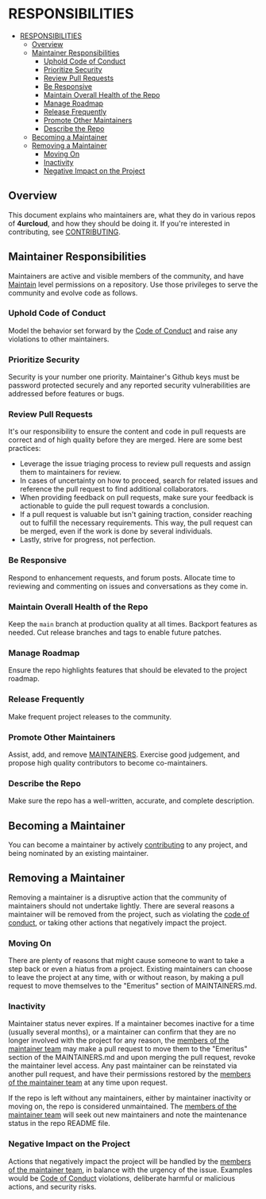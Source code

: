 # RESPONSIBILITIES

- [RESPONSIBILITIES](#responsibilities)
  - [Overview](#overview)
  - [Maintainer Responsibilities](#maintainer-responsibilities)
    - [Uphold Code of Conduct](#uphold-code-of-conduct)
    - [Prioritize Security](#prioritize-security)
    - [Review Pull Requests](#review-pull-requests)
    - [Be Responsive](#be-responsive)
    - [Maintain Overall Health of the Repo](#maintain-overall-health-of-the-repo)
    - [Manage Roadmap](#manage-roadmap)
    - [Release Frequently](#release-frequently)
    - [Promote Other Maintainers](#promote-other-maintainers)
    - [Describe the Repo](#describe-the-repo)
  - [Becoming a Maintainer](#becoming-a-maintainer)
  - [Removing a Maintainer](#removing-a-maintainer)
    - [Moving On](#moving-on)
    - [Inactivity](#inactivity)
    - [Negative Impact on the Project](#negative-impact-on-the-project)

## Overview

This document explains who maintainers are, what they do in various repos of **4urcloud**, and how they should be doing it. If you're interested in contributing, see [CONTRIBUTING](./CONTRIBUTING.md).

## Maintainer Responsibilities

Maintainers are active and visible members of the community, and have [Maintain](https://docs.github.com/en/organizations/managing-access-to-your-organizations-repositories/repository-permission-levels-for-an-organization) level permissions on a repository. Use those privileges to serve the community and evolve code as follows.

### Uphold Code of Conduct

Model the behavior set forward by the [Code of Conduct](./CODE_OF_CONDUCT.md) and raise any violations to other maintainers.

### Prioritize Security

Security is your number one priority. Maintainer's Github keys must be password protected securely and any reported security vulnerabilities are addressed before features or bugs.

### Review Pull Requests

It's our responsibility to ensure the content and code in pull requests are correct and of high quality before they are merged. Here are some best practices:

- Leverage the issue triaging process to review pull requests and assign them to maintainers for review.
- In cases of uncertainty on how to proceed, search for related issues and reference the pull request to find additional collaborators.
- When providing feedback on pull requests, make sure your feedback is actionable to guide the pull request towards a conclusion.
- If a pull request is valuable but isn't gaining traction, consider reaching out to fulfill the necessary requirements. This way, the pull request can be merged, even if the work is done by several individuals.
- Lastly, strive for progress, not perfection.

### Be Responsive

Respond to enhancement requests, and forum posts. Allocate time to reviewing and commenting on issues and conversations as they come in.

### Maintain Overall Health of the Repo

Keep the `main` branch at production quality at all times. Backport features as needed. Cut release branches and tags to enable future patches.

### Manage Roadmap

Ensure the repo highlights features that should be elevated to the project roadmap.

### Release Frequently

Make frequent project releases to the community.

### Promote Other Maintainers

Assist, add, and remove [MAINTAINERS](./MAINTAINERS.md). Exercise good judgement, and propose high quality contributors to become co-maintainers.

### Describe the Repo

Make sure the repo has a well-written, accurate, and complete description.

## Becoming a Maintainer

You can become a maintainer by actively [contributing](CONTRIBUTING.md) to any project, and being nominated by an existing maintainer.

## Removing a Maintainer

Removing a maintainer is a disruptive action that the community of maintainers should not undertake lightly. There are several reasons a maintainer will be removed from the project, such as violating the [code of conduct](./CODE_OF_CONDUCT.md), or taking other actions that negatively impact the project.

### Moving On

There are plenty of reasons that might cause someone to want to take a step back or even a hiatus from a project. Existing maintainers can choose to leave the project at any time, with or without reason, by making a pull request to move themselves to the "Emeritus" section of MAINTAINERS.md.

### Inactivity

Maintainer status never expires. If a maintainer becomes inactive for a time (usually several months), or a maintainer can confirm that they are no longer involved with the project for any reason, the [members of the maintainer team](./MAINTAINERS.md) may make a pull request to move them to the "Emeritus" section of the MAINTAINERS.md and upon merging the pull request, revoke the maintainer level access. Any past maintainer can be reinstated via another pull request, and have their permissions restored by the [members of the maintainer team](./MAINTAINERS.md) at any time upon request.

If the repo is left without any maintainers, either by maintainer inactivity or moving on, the repo is considered unmaintained. The [members of the maintainer team](./MAINTAINERS.md) will seek out new maintainers and note the maintenance status in the repo README file.

### Negative Impact on the Project

Actions that negatively impact the project will be handled by the [members of the maintainer team](./MAINTAINERS.md), in balance with the urgency of the issue. Examples would be [Code of Conduct](./CODE_OF_CONDUCT.md) violations, deliberate harmful or malicious actions, and security risks.
